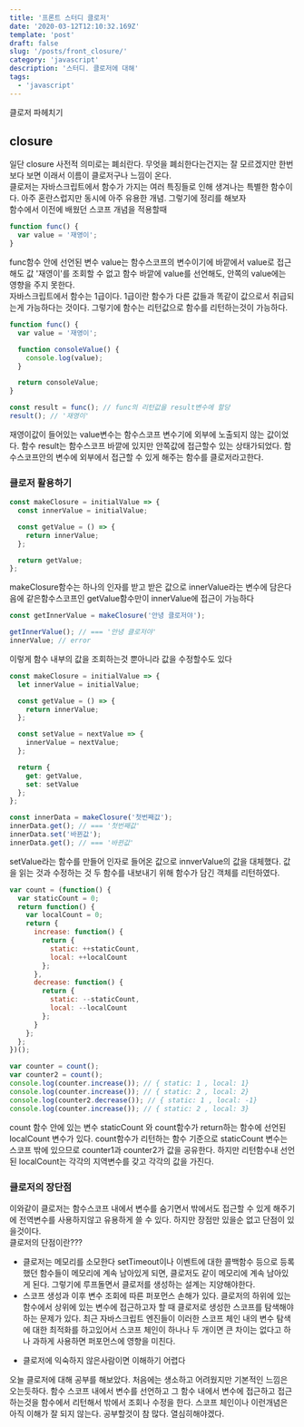 ```yaml
---
title: '프론트 스터디 클로저'
date: '2020-03-12T12:10:32.169Z'
template: 'post'
draft: false
slug: '/posts/front_closure/'
category: 'javascript'
description: '스터디. 클로저에 대해'
tags:
  - 'javascript'
---
```


클로저 파헤치기

## closure

일단 closure 사전적 의미로는 폐쇠란다. 무엇을 폐쇠한다는건지는 잘 모르겠지만 한번 보다 보면 이래서 이름이 클로저구나 느낌이 온다.  
클로저는 자바스크립트에서 함수가 가지는 여러 특징들로 인해 생겨나는 특별한 함수이다. 아주 혼란스럽지만 동시에 아주 유용한 개념.
그렇기에 정리를 해보자  
함수에서 이전에 배웠던 스코프 개념을 적용할때

```js
function func() {
  var value = '재영이';
}
```

func함수 안에 선언된 변수 value는 함수스코프의 변수이기에 바깥에서 value로 접근해도 값 '재영이'를 조회할 수 없고 함수 바깥에 value를 선언해도, 안쪽의 value에는 영향을 주지 못한다.  
자바스크립트에서 함수는 1급이다. 1급이란 함수가 다른 값들과 똑같이 값으로서 취급되는게 가능하다는 것이다. 그렇기에 함수는 리턴값으로 함수를 리턴하는것이 가능하다.

```js
function func() {
  var value = '재영이';

  function consoleValue() {
    console.log(value);
  }

  return consoleValue;
}

const result = func(); // func의 리턴값을 result변수에 할당
result(); // '재영이'
```

재영이값이 들어있는 value변수는 함수스코프 변수기에 외부에 노출되지 않는 값이었다. 함수 result는 함수스코프 바깥에 있지만 안쪽값에 접근할수 있는 상태가되었다. 함수스코프안의 변수에 외부에서 접근할 수 있게 해주는 함수를 클로저라고한다.

### 클로저 활용하기

```js
const makeClosure = initialValue => {
  const innerValue = initialValue;

  const getValue = () => {
    return innerValue;
  };

  return getValue;
};
```

makeClosure함수는 하나의 인자를 받고 받은 값으로 innerValue라는 변수에 담은다음에 같은함수스코프인 getValue함수만이 innerValue에 접근이 가능하다

```js
const getInnerValue = makeClosure('안녕 클로저야');

getInnerValue(); // === '안녕 클로저야'
innerValue; // error
```

이렇게 함수 내부의 값을 조회하는것 뿐아니라 값을 수정할수도 있다

```js
const makeClosure = initialValue => {
  let innerValue = initialValue;

  const getValue = () => {
    return innerValue;
  };

  const setValue = nextValue => {
    innerValue = nextValue;
  };

  return {
    get: getValue,
    set: setValue
  };
};

const innerData = makeClosure('첫번째값');
innerData.get(); // === '첫번째값'
innerData.set('바뀐값');
innerData.get(); // === '바뀐값'
```

setValue라는 함수를 만들어 인자로 들어온 값으로 innverValue의 값을 대체했다. 값을 읽는 것과 수정하는 것 두 함수를 내보내기 위해 함수가 담긴 객체를 리턴하였다.

```js
var count = (function() {
  var staticCount = 0;
  return function() {
    var localCount = 0;
    return {
      increase: function() {
        return {
          static: ++staticCount,
          local: ++localCount
        };
      },
      decrease: function() {
        return {
          static: --staticCount,
          local: --localCount
        };
      }
    };
  };
})();

var counter = count();
var counter2 = count();
console.log(counter.increase()); // { static: 1 , local: 1}
console.log(counter.increase()); // { static: 2 , local: 2}
console.log(counter2.decrease()); // { static: 1 , local: -1}
console.log(counter.increase()); // { static: 2 , local: 3}
```

count 함수 안에 있는 변수 staticCount 와 count함수가 return하는 함수에 선언된 localCount 변수가 있다.
count함수가 리턴하는 함수 기준으로 staticCount 변수는 스코프 밖에 있으므로 counter1과 counter2가 값을 공유한다. 하지만 리턴함수내 선언된 localCount는 각각의 지역변수를 갖고 각각의 값을 가진다.

### 클로저의 장단점

이와같이 클로저는 함수스코프 내에서 변수를 숨기면서 밖에서도 접근할 수 있게 해주기에 전역변수를 사용하지않고 유용하게 쓸 수 있다. 하지만 장점만 있을순 없고 단점이 있을것이다.  
클로저의 단점이란???

- 클로저는 메모리를 소모한다
  setTimeout이나 이벤트에 대한 콜백함수 등으로 등록했던 함수들이 메모리에 계속 남아있게 되면, 클로저도 같이 메모리에 계속 남아있게 된다. 그렇기에 루프돌면서 클로저를 생성하는 설계는 지양해야한다.
- 스코프 생성과 이후 변수 조회에 따른 퍼포먼스 손해가 있다.
  클로저의 하위에 있는 함수에서 상위에 있는 변수에 접근하고자 할 때 클로저로 생성한 스코프를 탐색해야 하는 문제가 있다. 최근 자바스크립트 엔진들이 이러한 스코프 체인 내의 변수 탐색에 대한 최적화를 하고있어서
  스코프 체인이 하나나 두 개이면 큰 차이는 없다고 하나 과하게 사용하면 퍼포먼스에 영향을 미친다.

* 클로저에 익숙하지 않은사람이면 이해하기 어렵다

오늘 클로저에 대해 공부를 해보았다. 처음에는 생소하고 어려웠지만 기본적인 느낌은 오는듯하다.
함수 스코프 내에서 변수를 선언하고 그 함수 내에서 변수에 접근하고 접근하는것을 함수에서 리턴해서 밖에서 조회나 수정을 한다. 스코프 체인이나 이런개념은 아직 이해가 잘 되지 않는다. 공부할것이 참 많다. 열심히해야겠다.
